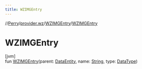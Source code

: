 ```yaml
---
title: WZIMGEntry
---
```

//[Perry](../../../index.html)/[provider.wz](../index.html)/[WZIMGEntry](index.html)/[WZIMGEntry](-w-z-i-m-g-entry.html)



# WZIMGEntry



[jvm]\
fun [WZIMGEntry](-w-z-i-m-g-entry.html)(parent: [DataEntity](../../provider/-data-entity/index.html), name: [String](https://kotlinlang.org/api/latest/jvm/stdlib/kotlin/-string/index.html), type: [DataType](../-data-type/index.html))




